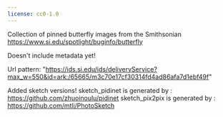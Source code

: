 ```yaml
---
license: cc0-1.0
---
```


Collection of pinned butterfly images from the Smithsonian https://www.si.edu/spotlight/buginfo/butterfly

Doesn't include metadata yet!

Url pattern: "https://ids.si.edu/ids/deliveryService?max_w=550&id=ark:/65665/m3c70e17cf30314fd4ad86afa7d1ebf49f"

Added sketch versions!
sketch_pidinet is generated by : https://github.com/zhuoinoulu/pidinet
sketch_pix2pix is generated by : https://github.com/mtli/PhotoSketch
